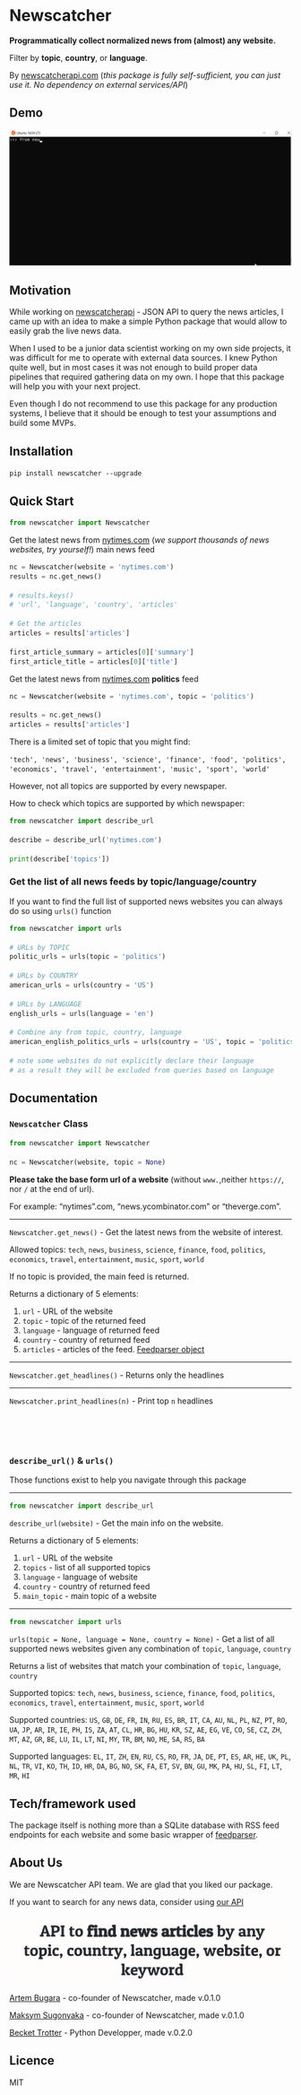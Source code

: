 # Newscatcher
**Programmatically collect normalized news from (almost) any website.**

Filter by **topic**, **country**, or **language**.

By [newscatcherapi.com](https://www.newscatcherapi.com) (*this package is fully 
self-sufficient, you can just use it. No dependency on external services/API*)

## Demo
![](newscatcherdemo.gif)

## Motivation
While working on [newscatcherapi](https://newscatcherapi.com/) - JSON API 
to query the news articles,
I came up with an idea to make a simple Python package that would allow
to easily grab the live news data. 

When I used to be a junior data scientist working on my own side projects,
it was difficult for me to operate with external data sources. I knew Python
quite well, but in most cases it was not enough to build proper data pipelines
that required gathering data on my own. I hope that this package will help you 
with your next project. 

Even though I do not recommend to use this package for any production systems, 
I believe that it should be enough to test your assumptions and build some MVPs.

## Installation
`pip install newscatcher --upgrade` 


## Quick Start
```python
from newscatcher import Newscatcher
```

Get the latest news from [nytimes.com](https://www.nytimes.com/) 
(_we support thousands of news websites, try yourself!_) main news feed
```python
nc = Newscatcher(website = 'nytimes.com')
results = nc.get_news()

# results.keys()
# 'url', 'language', 'country', 'articles'

# Get the articles
articles = results['articles']

first_article_summary = articles[0]['summary']
first_article_title = articles[0]['title']
```

Get the latest news from [nytimes.com](https://www.nytimes.com/) **politics** feed

```python
nc = Newscatcher(website = 'nytimes.com', topic = 'politics')

results = nc.get_news()
articles = results['articles']
```

There is a limited set of topic that you might find:

``` 'tech', 'news', 'business', 'science', 'finance', 'food', 'politics', 'economics', 'travel', 'entertainment', 'music', 'sport', 'world' ```

However, not all topics are supported by every newspaper.

How to check which topics are supported by which newspaper:
```python
from newscatcher import describe_url

describe = describe_url('nytimes.com')

print(describe['topics'])
```


### Get the list of all news feeds by topic/language/country
If you want to find the full list of supported news websites 
you can always do so using `urls()` function
```python
from newscatcher import urls

# URLs by TOPIC
politic_urls = urls(topic = 'politics')

# URLs by COUNTRY
american_urls = urls(country = 'US')

# URLs by LANGUAGE
english_urls = urls(language = 'en')

# Combine any from topic, country, language
american_english_politics_urls = urls(country = 'US', topic = 'politics', language = 'en') 

# note some websites do not explicitly declare their language 
# as a result they will be excluded from queries based on language
```




## Documentation

### `Newscatcher` Class
```python
from newscatcher import Newscatcher

nc = Newscatcher(website, topic = None)
```
**Please take the base form url of a website** (without `www.`,neither `https://`, nor `/` at the end of url).

For example: “nytimes”.com, “news.ycombinator.com” or “theverge.com”.
___
`Newscatcher.get_news()` - Get the latest news from the website of interest.

Allowed topics:
`tech`, `news`, `business`, `science`, `finance`, `food`, 
`politics`, `economics`, `travel`, `entertainment`, 
`music`, `sport`, `world`

If no topic is provided, the main feed is returned.

Returns a dictionary of 5 elements:
1. `url` - URL of the website
2. `topic` - topic of the returned feed
3. `language` - language of returned feed
4. `country` - country of returned feed
5. `articles` - articles of the feed. [Feedparser object]((https://pythonhosted.org/feedparser/reference.html))

___

`Newscatcher.get_headlines()` - Returns only the headlines

___
`Newscatcher.print_headlines(n)` - Print top `n` headlines


<br> 
<br> 
<br> 

### `describe_url()` & `urls()`
Those functions exist to help you navigate through this package

___
```python
from newscatcher import describe_url
```

`describe_url(website)` - Get the main info on the website. 

Returns a dictionary of 5 elements:
1. `url` - URL of the website
2. `topics` - list of all supported topics
3. `language` - language of website
4. `country` - country of returned feed
5. `main_topic` - main topic of a website

___
```python
from newscatcher import urls
```

`urls(topic = None, language = None, country = None)` - Get a list of all supported 
news websites given any combination of `topic`, `language`, `country`

Returns a list of websites that match your combination of `topic`, `language`, `country`

Supported topics:
`tech`, `news`, `business`, `science`, `finance`, `food`, 
`politics`, `economics`, `travel`, `entertainment`, 
`music`, `sport`, `world`


Supported countries:
`US`, `GB`, `DE`, `FR`, `IN`, `RU`, `ES`, `BR`, `IT`, `CA`, `AU`, `NL`, `PL`, `NZ`, `PT`, `RO`, `UA`, `JP`, `AR`, `IR`, `IE`, `PH`, `IS`, `ZA`, `AT`, `CL`, `HR`, `BG`, `HU`, `KR`, `SZ`, `AE`, `EG`, `VE`, `CO`, `SE`, `CZ`, `ZH`, `MT`, `AZ`, `GR`, `BE`, `LU`, `IL`, `LT`, `NI`, `MY`, `TR`, `BM`, `NO`, `ME`, `SA`, `RS`, `BA`

Supported languages:
`EL`, `IT`, `ZH`, `EN`, `RU`, `CS`, `RO`, `FR`, `JA`, `DE`, `PT`, `ES`, `AR`, `HE`, `UK`, `PL`, `NL`, `TR`, `VI`, `KO`, `TH`, `ID`, `HR`, `DA`, `BG`, `NO`, `SK`, `FA`, `ET`, `SV`, `BN`, `GU`, `MK`, `PA`, `HU`, `SL`, `FI`, `LT`, `MR`, `HI`





## Tech/framework used
The package itself is nothing more than a SQLite database with 
RSS feed endpoints for each website and some basic wrapper of
[feedparser](https://pythonhosted.org/feedparser/index.html).


## About Us
We are Newscatcher API team. We are glad that you liked our package.

If you want to search for any news data, consider using [our API](https://newscatcherapi.com/)

![](newscatcher_oneliner.png)


[Artem Bugara]() - co-founder of Newscatcher, made v.0.1.0

[Maksym Sugonyaka](https://www.linkedin.com/mwlite/in/msugonyaka) - co-founder of Newscatcher, made v.0.1.0

[Becket Trotter](https://www.linkedin.com/in/beckettrotter/) - Python Developper, made v.0.2.0

## Licence
MIT
